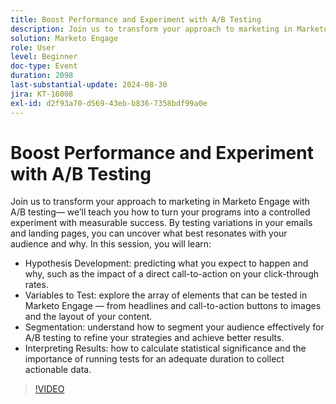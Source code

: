 ```yaml
---
title: Boost Performance and Experiment with A/B Testing
description: Join us to transform your approach to marketing in Marketo Engage with A/B testing— we’ll teach you how to turn your programs into a controlled experiment with measurable success. By testing variations in your emails and landing pages, you can uncover what best resonates with your audience and why. In this session, you will learn  Hypothesis Development predicting what you expect to happen and why, such as the impact of a direct call-to-action on your click-through rates. Variables to Test explore the array of elements that can be tested in Marketo Engage — from headlines and call-to-action buttons to images and the layout of your content. Segmentation understand how to segment your audience effectively for A/B testing to refine your strategies and achieve better results.  Interpreting Results how to calculate statistical significance and the importance of running tests for an adequate duration to collect actionable data.
solution: Marketo Engage
role: User
level: Beginner
doc-type: Event
duration: 2098
last-substantial-update: 2024-08-30
jira: KT-16008
exl-id: d2f93a70-d569-43eb-b836-7358bdf99a0e
---
```

# Boost Performance and Experiment with A/B Testing

Join us to transform your approach to marketing in Marketo Engage with A/B testing— we’ll teach you how to turn your programs into a controlled experiment with measurable success. By testing variations in your emails and landing pages, you can uncover what best resonates with your audience and why. In this session, you will learn: 

* Hypothesis Development: predicting what you expect to happen and why, such as the impact of a direct call-to-action on your click-through rates.
* Variables to Test: explore the array of elements that can be tested in Marketo Engage — from headlines and call-to-action buttons to images and the layout of your content.
* Segmentation: understand how to segment your audience effectively for A/B testing to refine your strategies and achieve better results. 
* Interpreting Results: how to calculate statistical significance and the importance of running tests for an adequate duration to collect actionable data.

>[!VIDEO](https://video.tv.adobe.com/v/3432955/?learn=on)
